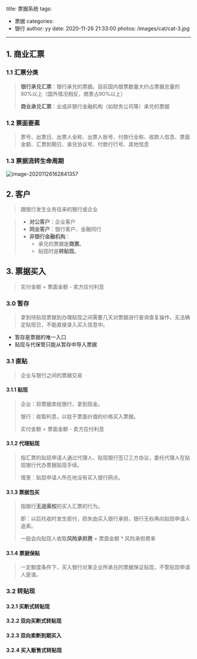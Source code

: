 title: 票据系统
tags:
  - 票据
categories:
  - 银行
author: yy
date: 2020-11-26 21:33:00
photos: /images/cat/cat-3.jpg
---
## 1. 商业汇票

### 1.1 汇票分类

>  **银行承兑汇票**：银行承兑的票据。目前国内银票数量大约占票据总量的90%以上（国外情况相反，商票占90%以上）
>
> **商业承兑汇票**：业或非银行金融机构（如财务公司等）承兑的票据

### 1.2 票面要素

> 票号、出票日、出票人全称、出票人账号、付款行全称、收款人信息、票面金额、汇票到期日、承兑协议号、付款行行号、其他信息

### 1.3 票据流转生命周期

![image-20201126162841357](C:\Users\Administrator\AppData\Roaming\Typora\typora-user-images\image-20201126162841357.png)

## 2. 客户

>  跟银行发生业务往来的银行或企业

> * **对公客户**：企业客户
> * **同业客户**：银行客户、金融同行
> * **非银行金融机构**：
>   * 承兑的票据是**商票**。
>   * 贴现时是**转贴现**。

## 3. 票据买入

>  实付金额 = 票面金额 - 卖方应付利息

### 3.0 暂存

> 拿到待贴现票据到办理贴现之间需要几天对票据进行查询查复操作，无法确定贴现日，不能直接录入买入信息中。

* 暂存是票据的唯一入口
* 贴现与代保管只能从暂存中导入票据

### 3.1 直贴

> 企业与银行之间的票据交易

#### 3.1.1 贴现

> 企业：将票据卖给银行，拿到现金。
>
> 银行：收取利息，以低于票面价值的价格买入票据。
>
> 实付金额 = 票面金额 - 卖方应付利息

#### 3.1.2 代理贴现

> 指汇票的贴现申请人通过代理人、贴现银行签订三方协议，委托代理人在贴现银行代办票据贴现手续。
>
> 情景：贴现申请人所在地没有买入银行网点。

#### 3.1.3 票据包买

> 指银行**无追索权**的买入汇票的行为。
>
> 即：以后托收时发生拒付，损失由买入银行承担，银行无权再向贴现申请人追索。
>
> 一般会向贴现人收取**风险承担费** = 票面金额 * 风险承担费率

#### 3.1.4 票据保贴

> 一定额度条件下，买入银行对某企业所承兑的票据保证贴现，不管贴现申请人是谁。

### 3.2 转贴现

> 

#### 3.2.1 买断式转贴现

#### 3.2.2 双向买断式转贴现

#### 3.2.3 双向卖断到期买入

#### 3.2.4 买入贩售式转贴现